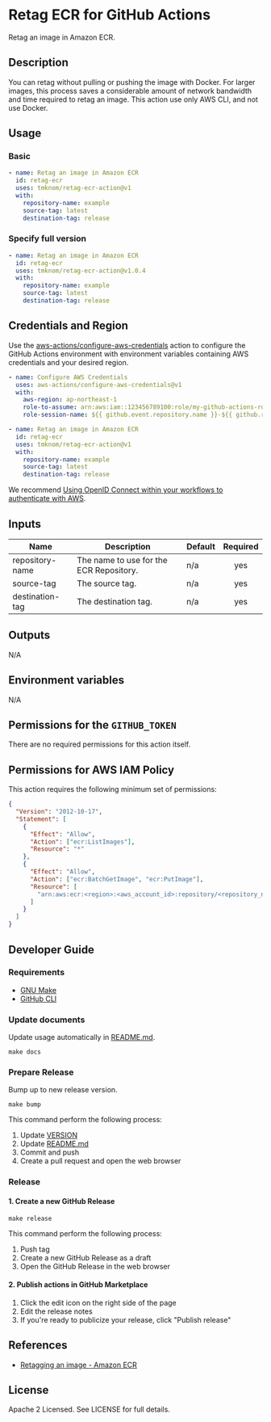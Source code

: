 # Retag ECR for GitHub Actions

Retag an image in Amazon ECR.

## Description

You can retag without pulling or pushing the image with Docker.
For larger images, this process saves a considerable amount of network bandwidth and time required to retag an image.
This action use only AWS CLI, and not use Docker.

## Usage

### Basic

```yaml
- name: Retag an image in Amazon ECR
  id: retag-ecr
  uses: tmknom/retag-ecr-action@v1
  with:
    repository-name: example
    source-tag: latest
    destination-tag: release
```

### Specify full version

```yaml
- name: Retag an image in Amazon ECR
  id: retag-ecr
  uses: tmknom/retag-ecr-action@v1.0.4
  with:
    repository-name: example
    source-tag: latest
    destination-tag: release
```

## Credentials and Region

Use the [aws-actions/configure-aws-credentials](https://github.com/aws-actions/configure-aws-credentials) action to
configure the GitHub Actions environment with environment variables containing AWS credentials and your desired region.

```yaml
- name: Configure AWS Credentials
  uses: aws-actions/configure-aws-credentials@v1
  with:
    aws-region: ap-northeast-1
    role-to-assume: arn:aws:iam::123456789100:role/my-github-actions-role
    role-session-name: ${{ github.event.repository.name }}-${{ github.run_id }}

- name: Retag an image in Amazon ECR
  id: retag-ecr
  uses: tmknom/retag-ecr-action@v1
  with:
    repository-name: example
    source-tag: latest
    destination-tag: release
```

We recommend [Using OpenID Connect within your workflows to authenticate with AWS](https://docs.github.com/en/actions/deployment/security-hardening-your-deployments/configuring-openid-connect-in-amazon-web-services).

## Inputs

| Name            | Description                             | Default | Required |
| --------------- | --------------------------------------- | ------- | :------: |
| repository-name | The name to use for the ECR Repository. | n/a     |   yes    |
| source-tag      | The source tag.                         | n/a     |   yes    |
| destination-tag | The destination tag.                    | n/a     |   yes    |

## Outputs

N/A

## Environment variables

N/A

## Permissions for the `GITHUB_TOKEN`

There are no required permissions for this action itself.

## Permissions for AWS IAM Policy

This action requires the following minimum set of permissions:

```json
{
  "Version": "2012-10-17",
  "Statement": [
    {
      "Effect": "Allow",
      "Action": ["ecr:ListImages"],
      "Resource": "*"
    },
    {
      "Effect": "Allow",
      "Action": ["ecr:BatchGetImage", "ecr:PutImage"],
      "Resource": [
        "arn:aws:ecr:<region>:<aws_account_id>:repository/<repository_name>"
      ]
    }
  ]
}
```

## Developer Guide

### Requirements

- [GNU Make](https://www.gnu.org/software/make/)
- [GitHub CLI](https://cli.github.com/)

### Update documents

Update usage automatically in [README.md](/README.md).

```shell
make docs
```

### Prepare Release

Bump up to new release version.

```shell
make bump
```

This command perform the following process:

1. Update [VERSION](/VERSION)
2. Update [README.md](/README.md)
3. Commit and push
4. Create a pull request and open the web browser

### Release

#### 1. Create a new GitHub Release

```shell
make release
```

This command perform the following process:

1. Push tag
2. Create a new GitHub Release as a draft
3. Open the GitHub Release in the web browser

#### 2. Publish actions in GitHub Marketplace

1. Click the edit icon on the right side of the page
2. Edit the release notes
3. If you're ready to publicize your release, click "Publish release"

## References

- [Retagging an image - Amazon ECR](https://docs.aws.amazon.com/AmazonECR/latest/userguide/image-retag.html)

## License

Apache 2 Licensed. See LICENSE for full details.
